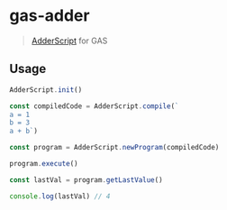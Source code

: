 # gas-adder

> [AdderScript](http://adderscript.com/) for GAS

## Usage

```js
AdderScript.init()

const compiledCode = AdderScript.compile(`
a = 1
b = 3
a + b`)

const program = AdderScript.newProgram(compiledCode)

program.execute()

const lastVal = program.getLastValue()

console.log(lastVal) // 4
```
